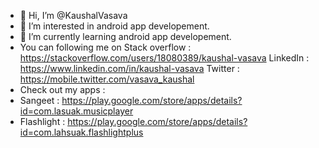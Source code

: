 - 👋 Hi, I’m @KaushalVasava
- 👀 I’m interested in android app developement.
- 🌱 I’m currently learning android app developement.
- You can following me on 
 Stack overflow : https://stackoverflow.com/users/18080389/kaushal-vasava
 LinkedIn : https://www.linkedin.com/in/kaushal-vasava
 Twitter : https://mobile.twitter.com/vasava_kaushal
- Check out my apps :
- Sangeet : https://play.google.com/store/apps/details?id=com.lasuak.musicplayer
- Flashlight : https://play.google.com/store/apps/details?id=com.lahsuak.flashlightplus
